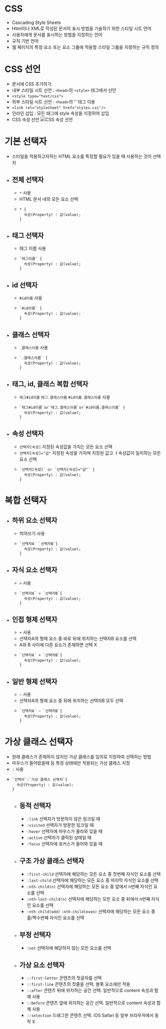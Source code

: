 # CSS
- Cascading Style Sheets
- Html이나 XML로 작성된 문서의 표시 방법을 기술하기 위한 스타일 시트 언어
- 사용자에게 문서를 표시하는 방법을 지정하는 언어
- 규칙 기반 언어
- 웹 페이지의 특정 요소 또는 요소 그룹에 적용할 스타일 그룹을 지정하는 규칙 정의

# CSS 선언
- 문서에 CSS 추가하기
- 내부 스타일 시트 선언 : `<head>`의 `<style>` 태그에서 선언
- `<style type="text/css">` 
- 외부 스타일 시트 선언 : `<head>`의 '<link>' 태그 이용
- `<link rel="stylesheet" href="styles.css"/>`
- 인라인 삽입 : 모든 태그에 style 속성을 지정하여 삽입
- CSS 속성 선언
![CSS 속성 선언](https://velog.velcdn.com/images%2Frimu%2Fpost%2Fcd5153b9-9e40-4467-8f75-c17d2e188ee4%2F%E1%84%89%E1%85%B3%E1%84%8F%E1%85%B3%E1%84%85%E1%85%B5%E1%86%AB%E1%84%89%E1%85%A3%E1%86%BA%202020-04-20%20%E1%84%8B%E1%85%A9%E1%84%92%E1%85%AE%208.36.20.png)

# 기본 선택자
- 스타일을 적용하고자하는 HTML 요소를 특정할 필요가 있을 때 사용하는 것이 선택자
- ## 전체 선택자
  - `*` 사용
  - HTML 문서 내의 모든 요소 선택
  - ```
    * {
      속성(Property) : 값(value);
    }
    ```
- ## 태그 선택자
  - 태그 이름 사용
  - ```
    `태그이름` {
      속성(Property) : 값(value);
    }
    ```
- ## id 선택자
  - `#id이름` 사용
  - ```
    `#id이름` {
      속성(Property) : 값(value);
    }
    ```
- ## 클래스 선택자
  - `.클래스이름` 사용
  - ```
    `.클래스이름` {
      속성(Property) : 값(value);
    }
    ```
 - ## 태그, id, 클래스 복합 선택자
   - `태그#id이름` `태그.클래스이름` `#id이름.클래스이름` 사용
   - ```
     `태그#id이름`or`태그.클래스이름`or`#id이름.클래스이름` {
       속성(Property) : 값(value);
     }
     ```
- ## 속성 선택자
  - `선택자[속성]` 지정된 속성값을 가지는 모든 요소 선택
  - `선택자[속성]="값"` 지정된 속성을 가지며 지정된 값고 ㅏ속성값이 일치하는 모든 요소 선택
  - ```
    `선택자[속성]` or `선택자[속성]="값"` {
      속성(Property) : 값(value);
    }
    ```

# 복합 선택자
- ## 하위 요소 선택자
    - 띄어쓰기 사용
    - ```
      `선택자A` `선택자B`{
        속성(Property) : 값(value);
      }
      ```
- ## 자식 요소 선택자
    - `>` 사용
    - ```
      `선택자A` > `선택자B`{
        속성(Property) : 값(value);
      }
      ```
- ## 인접 형제 선택자
    - `+` 사용
    - 선택자A의 형제 요소 중 바로 뒤에 위치하는 선택자B 요소를 선택
    - A와 B 사이에 다른 요소가 존재하면 선택 X
    - ```
      `선택자A` + `선택자B`{
        속성(Property) : 값(value);
      }
      ```
- ## 일반 형제 선택자
    - `~` 사용
    - 선택자A의 형제 요소 중 뒤에 위치하는 선택자B 모두 선택
    - ```
      `선택자A` ~ `선택자B`{
        속성(Property) : 값(value);
      }
      ```

# 가상 클래스 선택자
- 원래 클래스가 존재하지 않지만 가상 클래스를 임의로 지정하여 선택하는 방법
- 마우스가 들어왔을때 등 특정 상태에만 적용되는 가상 클래스 지정
- `:` 사용
- ```
  `선택자`:`가상 클래스 선택자`{
    속성(Property) : 값(value);
  }
  ```
  - ## 동적 선택자
    - `:link` 선택자가 방문하지 않은 링크일 때
    - `:visited` 선택자가 방문한 링크일 때
    - `:hover` 선택자에 마우스가 올라와 있을 때
    - `:active` 선택자가 클릭된 상태일 때
    - `:focus` 선택자에 포커스가 들어와 있을 때
  - ## 구조 가상 클래스 선택자
    - `:first-child` 선택자에 해당하는 모든 요소 중 첫번째 자식인 요소를 선택
    - `:last-child` 선택자에 해당하는 모든 요소 중 마지막 자식인 요소를 선택
    - `:nth-child(n)` 선택자에 해당하는 모든 요소 중 앞에서 n번째 자식인 요소를 선택
    - `:nth-last-child(n)` 선택자에 해당하는 모든 요소 중 뒤에서 n번째 자식인 요소를 선택
    - `:nth-child(odd)` `:nth-child(even)` 선택자에 해당하는 모든 요소 중 홀/짝수번째 자식인 요소를 선택
  - ## 부정 선택자
    - `:not` 선택자에 해당하지 않는 모든 요소를 선택
  - ## 가상 요소 선택자
    - `::first-letter` 콘텐츠의 첫글자를 선택
    - `::first-line` 콘텐츠의 첫줄을 선택, 블록 요소에만 적용
    - `::after` 콘텐츠 뒤에 위치하는 공간 선택. 일반적으로 content 속성과 함께 사용
    - `::before` 콘텐츠 앞에 위치하는 공간 선택. 일반적으로 content 속성과 함께 사용
    - `::selection` 드래그한 콘텐츠 선택. iOS Safari 등 일부 브라우저에서 동작 X
